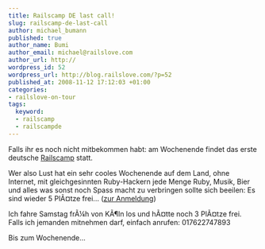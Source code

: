 ```yaml
--- 
title: Railscamp DE last call!
slug: railscamp-de-last-call
author: michael_bumann
published: true
author_name: Bumi
author_email: michael@railslove.com
author_url: http://
wordpress_id: 52
wordpress_url: http://blog.railslove.com/?p=52
published_at: 2008-11-12 17:12:03 +01:00
categories: 
- railslove-on-tour
tags: 
  keyword: 
  - railscamp
  - railscampde
---
```

Falls ihr es noch nicht mitbekommen habt: am Wochenende findet das erste deutsche <a href="http://railscamp.de">Railscamp</a> statt.

Wer also Lust hat ein sehr cooles Wochenende auf dem Land, ohne Internet, mit gleichgesinnten Ruby-Hackern jede Menge Ruby, Musik, Bier und alles was sonst noch Spass macht zu verbringen sollte sich beeilen: Es sind wieder 5 Pl&Atilde;&curren;tze frei... (<a href="http://groups.google.com/group/railscamp_de/web/anmeldung-verbindlich">zur Anmeldung</a>)

Ich fahre Samstag fr&Atilde;&frac14;h von K&Atilde;&para;ln los und h&Atilde;&curren;tte noch 3 Pl&Atilde;&curren;tze frei. Falls ich jemanden mitnehmen darf, einfach anrufen: 017622747893

Bis zum Wochenende...
